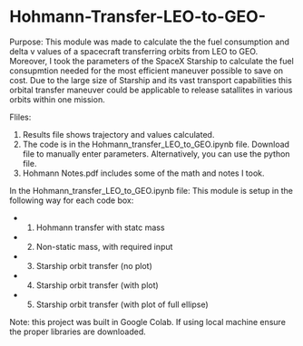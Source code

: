 # Hohmann-Transfer-LEO-to-GEO-

Purpose: This module was made to calculate the the fuel consumption and delta v values of a spacecraft transferring orbits from LEO to GEO. Moreover, I took the parameters of the SpaceX Starship to calculate the fuel consupmtion needed for the most efficient maneuver possible to save on cost. Due to the large size of Starship and its vast transport capabilities this orbital transfer maneuver could be applicable to release satallites in various orbits within one mission.

Fliles:
1. Results file shows trajectory and values calculated. 
2. The code is in the Hohmann_transfer_LEO_to_GEO.ipynb file. Download file to manually enter parameters. Alternatively, you can use the python file.
3. Hohmann Notes.pdf includes some of the math and notes I took.

In the Hohmann_transfer_LEO_to_GEO.ipynb file:
This module is setup in the following way for each code box:
- 1. Hohmann transfer with statc mass
- 2. Non-static mass, with required input
- 3. Starship orbit transfer (no plot)
- 4. Starship orbit transfer (with plot)
- 5.  Starship orbit transfer (with plot of full ellipse)

Note: this project was built in Google Colab. If using local machine ensure the proper libraries are downloaded.
